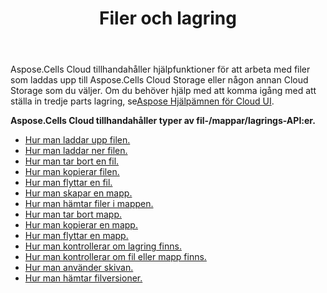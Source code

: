 ﻿---
title: Filer och lagring
second_title: Aspose.Cells Cloud Documen
type: docs
url: /sv/files-and-storage/
aliases: [/working-with-files-and-storage-using-aspose-cells-cloud/]
keywords: Learn how to work with Aspose Cells Cloud file storage
description: Lär dig hur du arbetar med Aspose Cells Molnfillagring. SDK stöder olika utvecklingsspråk. De inkluderar Android, C#, Go, Java, NodeJS, Perl, PHP, Python, Ruby och swift
weight: 100
---
Aspose.Cells Cloud tillhandahåller hjälpfunktioner för att arbeta med filer som laddas upp till Aspose.Cells Cloud Storage eller någon annan Cloud Storage som du väljer. Om du behöver hjälp med att komma igång med att ställa in tredje parts lagring, se[Aspose Hjälpämnen för Cloud UI](https://docs.aspose.cloud/display/totalcloud/Aspose+Cloud+UI+Help+Topics).

**Aspose.Cells Cloud tillhandahåller typer av fil-/mappar/lagrings-API:er.**
- [Hur man laddar upp filen.](/cells/sv/file/upload/)
- [Hur man laddar ner filen.](/cells/sv/file/download/)
- [Hur man tar bort en fil.](/cells/sv/file/delete/)
- [Hur man kopierar filen.](/cells/sv/file/copy/)
- [Hur man flyttar en fil.](/cells/sv/file/move/)
- [Hur man skapar en mapp.](/cells/sv/folder/create/)
- [Hur man hämtar filer i mappen.](/cells/sv/folder/get-files/)
- [Hur man tar bort mapp.](/cells/sv/folder/delete/)
- [Hur man kopierar en mapp.](/cells/sv/folder/copy/)
- [Hur man flyttar en mapp.](/cells/sv/folder/move/)
- [Hur man kontrollerar om lagring finns.](/cells/sv/storage/exist/)
- [Hur man kontrollerar om fil eller mapp finns.](/cells/sv/storage/object-exists/)
- [Hur man använder skivan.](/cells/sv/storage/disc-usage/)
- [Hur man hämtar filversioner.](/cells/sv/storage/file-versions/)    
